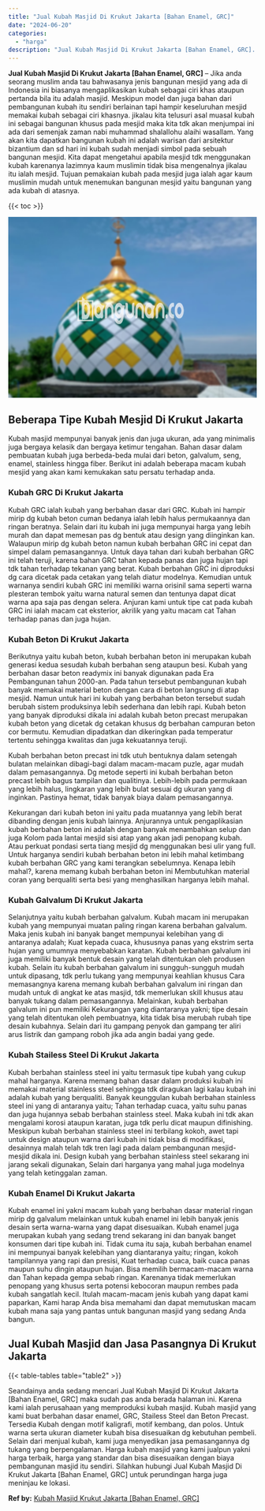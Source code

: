 ```yaml
---
title: "Jual Kubah Masjid Di Krukut Jakarta [Bahan Enamel, GRC]"
date: "2024-06-20"
categories: 
  - "harga"
description: "Jual Kubah Masjid Di Krukut Jakarta [Bahan Enamel, GRC]. Seandainya anda sedang mencari Jual Kubah Masjid Di Krukut Jakarta [Bahan Enamel, GRC] maka sudah..."
---
```


**Jual Kubah Masjid Di Krukut Jakarta \[Bahan Enamel, GRC\]** – Jika anda seorang muslim anda tau bahwasanya jenis bangunan mesjid yang ada di Indonesia ini biasanya mengaplikasikan kubah sebagai ciri khas ataupun pertanda bila itu adalah masjid. Meskipun model dan juga bahan dari pembangunan kubah itu sendiri berlainan tapi hampir keseluruhan mesjid memakai kubah sebagai ciri khasnya. jikalau kita telusuri asal muasal kubah ini sebagai bangunan khusus pada mesjid maka kita tdk akan menjumpai ini ada dari semenjak zaman nabi muhammad shalallohu alaihi wasallam. Yang akan kita dapatkan bangunan kubah ini adalah warisan dari arsitektur bizantium dan sd hari ini kubah sudah menjadi simbol pada sebuah bangunan mesjid. Kita dapat mengetahui apabila mesjid tdk menggunakan kubah karenanya lazimnya kaum muslimin tidak bisa mengenalnya jikalau itu ialah mesjid. Tujuan pemakaian kubah pada mesjid juga ialah agar kaum muslimin mudah untuk menemukan bangunan mesjid yaitu bangunan yang ada kubah di atasnya.

{{< toc >}}

![Jual Kubah Masjid Di Krukut Jakarta [Bahan Enamel, GRC]](/images/jual-kubah-masjid-10.png)

## Beberapa Tipe Kubah Mesjid Di Krukut Jakarta

Kubah masjid mempunyai banyak jenis dan juga ukuran, ada yang minimalis juga bergaya kelasik dan bergaya ketimur tengahan. Bahan dasar dalam pembuatan kubah juga berbeda-beda mulai dari beton, galvalum, seng, enamel, stainless hingga fiber. Berikut ini adalah beberapa macam kubah mesjid yang akan kami kemukakan satu persatu terhadap anda.

### Kubah GRC Di Krukut Jakarta

Kubah GRC ialah kubah yang berbahan dasar dari GRC. Kubah ini hampir mirip dg kubah beton cuman bedanya ialah lebih halus permukaannya dan ringan beratnya. Selain dari itu kubah ini juga mempunyai harga yang lebih murah dan dapat memesan pas dg bentuk atau design yang diinginkan kan. Walaupun mirip dg kubah beton namun kubah berbahan GRC ini cepat dan simpel dalam pemasangannya. Untuk daya tahan dari kubah berbahan GRC ini telah teruji, karena bahan GRC tahan kepada panas dan juga hujan tapi tdk tahan terhadap tekanan yang berat. Kubah berbahan GRC ini diproduksi dg cara dicetak pada cetakan yang telah diatur modelnya. Kemudian untuk warnanya sendiri kubah GRC ini memiliki warna orisinil sama seperti warna plesteran tembok yaitu warna natural semen dan tentunya dapat dicat warna apa saja pas dengan selera. Anjuran kami untuk tipe cat pada kubah GRC ini ialah macam cat eksterior, akrilik yang yaitu macam cat Tahan terhadap panas dan juga hujan.

### Kubah Beton Di Krukut Jakarta

Berikutnya yaitu kubah beton, kubah berbahan beton ini merupakan kubah generasi kedua sesudah kubah berbahan seng ataupun besi. Kubah yang berbahan dasar beton readymix ini banyak digunakan pada Era Pembangunan tahun 2000-an. Pada tahun tersebut pembangunan kubah banyak memakai material beton dengan cara di beton langsung di atap mesjid. Namun untuk hari ini kubah yang berbahan beton tersebut sudah berubah sistem produksinya lebih sederhana dan lebih rapi. Kubah beton yang banyak diproduksi dikala ini adalah kubah beton precast merupakan kubah beton yang dicetak dg cetakan khusus dg berbahan campuran beton cor bermutu. Kemudian dipadatkan dan dikeringkan pada temperatur tertentu sehingga kwalitas dan juga kekuatannya teruji.

Kubah berbahan beton precast ini tdk utuh bentuknya dalam setengah bulatan melainkan dibagi-bagi dalam macam-macam puzle, agar mudah dalam pemasangannya. Dg metode seperti ini kubah berbahan beton precast lebih bagus tampilan dan qualitinya. Lebih-lebih pada permukaan yang lebih halus, lingkaran yang lebih bulat sesuai dg ukuran yang di inginkan. Pastinya hemat, tidak banyak biaya dalam pemasangannya.

Kekurangan dari kubah beton ini yaitu pada muatannya yang lebih berat dibanding dengan jenis kubah lainnya. Anjurannya untuk pengaplikasian kubah berbahan beton ini adalah dengan banyak menambahkan selup dan juga Kolom pada lantai mesjid sisi atap yang akan jadi penopang kubah. Atau perkuat pondasi serta tiang mesjid dg menggunakan besi ulir yang full. Untuk harganya sendiri kubah berbahan beton ini lebih mahal ketimbang kubah berbahan GRC yang kami terangkan sebelumnya. Kenapa lebih mahal?, karena memang kubah berbahan beton ini Membutuhkan material coran yang berqualiti serta besi yang menghasilkan harganya lebih mahal.

### Kubah Galvalum Di Krukut Jakarta

Selanjutnya yaitu kubah berbahan galvalum. Kubah macam ini merupakan kubah yang mempunyai muatan paling ringan karena berbahan galvalum. Maka jenis kubah ini banyak banget mempunyai kelebihan yang di antaranya adalah; Kuat kepada cuaca, khususnya panas yang ekstrim serta hujan yang umumnya menyebabkan karatan. Kubah berbahan galvalum ini juga memiliki banyak bentuk desain yang telah ditentukan oleh produsen kubah. Selain itu kubah berbahan galvalum ini sungguh-sungguh mudah untuk dipasang, tdk perlu tukang yang mempunyai keahlian khusus Cara memasangnya karena memang kubah berbahan galvalum ini ringan dan mudah untuk di angkat ke atas masjid, tdk memerlukan skill khusus atau banyak tukang dalam pemasangannya. Melainkan, kubah berbahan galvalum ini pun memiliki Kekurangan yang diantaranya yakni; tipe desain yang telah ditentukan oleh pembuatnya, kita tidak bisa merubah rubah tipe desain kubahnya. Selain dari itu gampang penyok dan gampang ter aliri arus listrik dan gampang roboh jika ada angin badai yang gede.

### Kubah Stailess Steel Di Krukut Jakarta

Kubah berbahan stainless steel ini yaitu termasuk tipe kubah yang cukup mahal harganya. Karena memang bahan dasar dalam produksi kubah ini memakai material stainless steel sehingga tdk diragukan lagi kalau kubah ini adalah kubah yang berqualiti. Banyak keunggulan kubah berbahan stainless steel ini yang di antaranya yaitu; Tahan terhadap cuaca, yaitu suhu panas dan juga hujannya sebab berbahan stainless steel. Maka kubah ini tdk akan mengalami korosi ataupun karatan, juga tdk perlu dicat maupun difinishing. Meskipun kubah berbahan stainless steel ini terbilang kokoh, awet tapi untuk design ataupun warna dari kubah ini tidak bisa di modifikasi, desainnya malah telah tdk tren lagi pada dalam pembangunan mesjid-mesjid dikala ini. Design kubah yang berbahan stainless steel sekarang ini jarang sekali digunakan, Selain dari harganya yang mahal juga modelnya yang telah ketinggalan zaman.

### Kubah Enamel Di Krukut Jakarta

Kubah enamel ini yakni macam kubah yang berbahan dasar material ringan mirip dg galvalum melainkan untuk kubah enamel ini lebih banyak jenis desain serta warna-warna yang dapat disesuaikan. Kubah enamel juga merupakan kubah yang sedang trend sekarang ini dan banyak banget konsumen dari tipe kubah ini. Tidak cuma itu saja, kubah berbahan enamel ini mempunyai banyak kelebihan yang diantaranya yaitu; ringan, kokoh tampilannya yang rapi dan presisi, Kuat terhadap cuaca, baik cuaca panas maupun suhu dingin ataupun hujan. Bisa memilih bermacam-macam warna dan Tahan kepada gempa sebab ringan. Karenanya tidak memerlukan penopang yang khusus serta potensi kebocoran maupun rembes pada kubah sangatlah kecil. Itulah macam-macam jenis kubah yang dapat kami paparkan, Kami harap Anda bisa memahami dan dapat memutuskan macam kubah mana saja yang pantas untuk bangunan masjid yang sedang Anda bangun.

## Jual Kubah Masjid dan Jasa Pasangnya Di Krukut Jakarta

{{< table-tables table="table2" >}}

Seandainya anda sedang mencari Jual Kubah Masjid Di Krukut Jakarta \[Bahan Enamel, GRC\] maka sudah pas anda berada halaman ini. Karena kami ialah perusahaan yang memproduksi kubah masjid. Kubah masjid yang kami buat berbahan dasar enamel, GRC, Stailess Steel dan Beton Precast. Tersedia Kubah dengan motif kaligrafi, motif kembang, dan polos. Untuk warna serta ukuran diameter kubah bisa disesuaikan dg kebutuhan pembeli. Selain dari menjual kubah, kami juga menyedikan jasa pemasangannya dg tukang yang berpengalaman. Harga kubah masjid yang kami jualpun yakni harga terbaik, harga yang standar dan bisa disesuaikan dengan biaya pembangunan masjid itu sendiri. Silahkan hubungi Jual Kubah Masjid Di Krukut Jakarta \[Bahan Enamel, GRC\] untuk perundingan harga juga meninjau ke lokasi.

**Ref by:** [Kubah Masjid Krukut Jakarta [Bahan Enamel, GRC]](https://id.wikipedia.org/wiki/Kubah)
